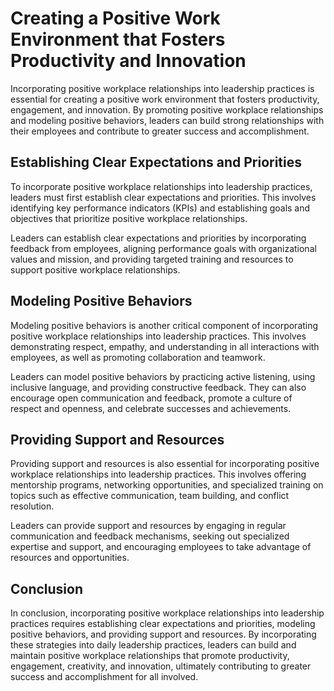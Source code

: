 Creating a Positive Work Environment that Fosters Productivity and Innovation
==================================================================================================================================================================

Incorporating positive workplace relationships into leadership practices is essential for creating a positive work environment that fosters productivity, engagement, and innovation. By promoting positive workplace relationships and modeling positive behaviors, leaders can build strong relationships with their employees and contribute to greater success and accomplishment.

Establishing Clear Expectations and Priorities
----------------------------------------------

To incorporate positive workplace relationships into leadership practices, leaders must first establish clear expectations and priorities. This involves identifying key performance indicators (KPIs) and establishing goals and objectives that prioritize positive workplace relationships.

Leaders can establish clear expectations and priorities by incorporating feedback from employees, aligning performance goals with organizational values and mission, and providing targeted training and resources to support positive workplace relationships.

Modeling Positive Behaviors
---------------------------

Modeling positive behaviors is another critical component of incorporating positive workplace relationships into leadership practices. This involves demonstrating respect, empathy, and understanding in all interactions with employees, as well as promoting collaboration and teamwork.

Leaders can model positive behaviors by practicing active listening, using inclusive language, and providing constructive feedback. They can also encourage open communication and feedback, promote a culture of respect and openness, and celebrate successes and achievements.

Providing Support and Resources
-------------------------------

Providing support and resources is also essential for incorporating positive workplace relationships into leadership practices. This involves offering mentorship programs, networking opportunities, and specialized training on topics such as effective communication, team building, and conflict resolution.

Leaders can provide support and resources by engaging in regular communication and feedback mechanisms, seeking out specialized expertise and support, and encouraging employees to take advantage of resources and opportunities.

Conclusion
----------

In conclusion, incorporating positive workplace relationships into leadership practices requires establishing clear expectations and priorities, modeling positive behaviors, and providing support and resources. By incorporating these strategies into daily leadership practices, leaders can build and maintain positive workplace relationships that promote productivity, engagement, creativity, and innovation, ultimately contributing to greater success and accomplishment for all involved.
